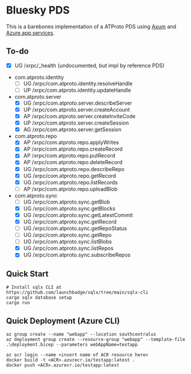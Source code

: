 # Bluesky PDS
This is a barebones implementation of a ATProto PDS using [Axum](https://github.com/tokio-rs/axum) and [Azure app services](https://learn.microsoft.com/en-us/azure/app-service/overview).

## To-do
- [X] UG /xrpc/_health (undocumented, but impl by reference PDS)
- com.atproto.identity
    - [ ] UG /xrpc/com.atproto.identity.resolveHandle
    - [ ] UP /xrpc/com.atproto.identity.updateHandle
- com.atproto.server
    - [X] UG /xrpc/com.atproto.server.describeServer
    - [X] UP /xrpc/com.atproto.server.createAccount
    - [X] AP /xrpc/com.atproto.server.createInviteCode
    - [X] UP /xrpc/com.atproto.server.createSession
    - [X] AG /xrpc/com.atproto.server.getSession
- com.atproto.repo
    - [X] AP /xrpc/com.atproto.repo.applyWrites
    - [X] AP /xrpc/com.atproto.repo.createRecord
    - [X] AP /xrpc/com.atproto.repo.putRecord
    - [X] AP /xrpc/com.atproto.repo.deleteRecord
    - [X] UG /xrpc/com.atproto.repo.describeRepo
    - [X] UG /xrpc/com.atproto.repo.getRecord
    - [X] UG /xrpc/com.atproto.repo.listRecords
    - [ ] AP /xrpc/com.atproto.repo.uploadBlob
- com.atproto.sync
    - [ ] UG /xrpc/com.atproto.sync.getBlob
    - [X] UG /xrpc/com.atproto.sync.getBlocks
    - [X] UG /xrpc/com.atproto.sync.getLatestCommit
    - [X] UG /xrpc/com.atproto.sync.getRecord
    - [ ] UG /xrpc/com.atproto.sync.getRepoStatus
    - [ ] UG /xrpc/com.atproto.sync.getRepo
    - [ ] UG /xrpc/com.atproto.sync.listBlobs
    - [X] UG /xrpc/com.atproto.sync.listRepos
    - [X] UG /xrpc/com.atproto.sync.subscribeRepos

## Quick Start
```
# Install sqlx CLI at https://github.com/launchbadge/sqlx/tree/main/sqlx-cli
cargo sqlx database setup
cargo run
```

## Quick Deployment (Azure CLI)
```
az group create --name "webapp" --location southcentralus
az deployment group create --resource-group "webapp" --template-file .\deployment.bicep --parameters webAppName=testapp

az acr login --name <insert name of ACR resource here>
docker build -t <ACR>.azurecr.io/testapp:latest .
docker push <ACR>.azurecr.io/testapp:latest
```
